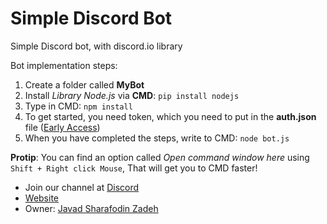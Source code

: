 # Simple Discord Bot
Simple Discord bot, with discord.io library

Bot implementation steps:

1. Create a folder called **MyBot**
2. Install *Library Node.js* via **CMD**: `pip install nodejs`
3. Type in CMD: `npm install`
4. To get started, you need token, which you need to put in the **auth.json** file ([Early Access](https://discordapp.com/developers/applications/))
5. When you have completed the steps, write to CMD: `node bot.js`

**Protip**: You can find an option called *Open command window here* using `Shift + Right click Mouse`, That will get you to CMD faster!

 * Join our channel at [Discord](https://discord.gg/wWarT8G)
 * [Website](https://javadsharafodinzadeh.ir/discord-lifebuoy)
 * Owner: [Javad Sharafodin Zadeh](https://javadsharafodinzadeh.ir)
